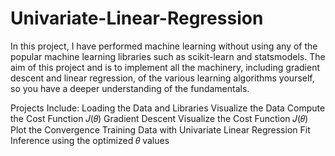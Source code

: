 # Univariate-Linear-Regression

In this project, I have performed machine learning without using any of the popular machine learning libraries such as scikit-learn and statsmodels. The aim of this project and is to implement all the machinery, including gradient descent and linear regression, of the various learning algorithms yourself, so you have a deeper understanding of the fundamentals.

Projects Include:
Loading the Data and Libraries
Visualize the Data
Compute the Cost Function 𝐽(𝜃)
Gradient Descent
Visualize the Cost Function 𝐽(𝜃)
Plot the Convergence
Training Data with Univariate Linear Regression Fit
Inference using the optimized 𝜃 values
